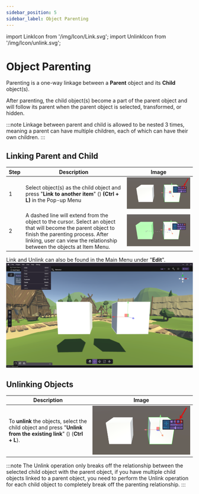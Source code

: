 ```yaml
---
sidebar_position: 5
sidebar_label: Object Parenting
---
```


import LinkIcon from '/img/Icon/Link.svg';
import UnlinkIcon from '/img/Icon/unlink.svg';

# Object Parenting

Parenting is a one-way linkage between a **Parent** object and its
**Child** object(s).

After parenting, the child object(s) become a part of the parent object and will follow its parent when the parent object is selected, transformed, or hidden.

:::note
Linkage between parent and child is allowed to be nested 3 times, meaning a parent can have multiple children, each of which can have their own children.
:::

## Linking Parent and Child

|Step|Description|Image|
|-------|--------|-----|
|1|Select object(s) as the child object and press "**Link to another item**" (<LinkIcon className="XRCCIcon"/>) **(Ctrl + L)** in the Pop-up Menu|![](/img/ObjectParenting/LinkStep1.png)|
|2|A dashed line will extend from the object to the cursor. Select an object that will become the parent object to finish the parenting process. After linking, user can view the relationship between the objects at Item Menu.|![](/img/ObjectParenting/LinkStep2.png)|

Link and Unlink can also be found in the Main Menu under "**Edit**".
![](/img/ObjectParenting/LinkUsingDropdownMenu.png)

## Unlinking Objects

|Description|Image|
|-----------|-----|
|To **unlink** the objects, select the child object and press "**Unlink from the existing link**" (<UnlinkIcon className="XRCCIcon"/>) (**Ctrl + L**).| ![](/img/ObjectParenting/Unlink.png)|

:::note
The Unlink operation only breaks off the relationship between the selected child object with the parent object, if you have multiple child objects linked to a parent object, you need to perform the Unlink operation for each child object to completely break off the parenting relationship.
:::

